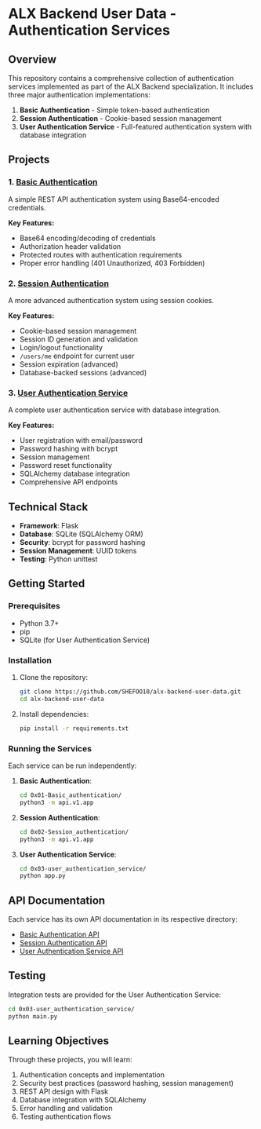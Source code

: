 # ALX Backend User Data - Authentication Services

## Overview

This repository contains a comprehensive collection of authentication services implemented as part of the ALX Backend specialization. It includes three major authentication implementations:

1. **Basic Authentication** - Simple token-based authentication
2. **Session Authentication** - Cookie-based session management
3. **User Authentication Service** - Full-featured authentication system with database integration

## Projects

### 1. [Basic Authentication](0x01-Basic_authentication/)
A simple REST API authentication system using Base64-encoded credentials.

**Key Features:**
- Base64 encoding/decoding of credentials
- Authorization header validation
- Protected routes with authentication requirements
- Proper error handling (401 Unauthorized, 403 Forbidden)

### 2. [Session Authentication](0x02-Session_authentication/)
A more advanced authentication system using session cookies.

**Key Features:**
- Cookie-based session management
- Session ID generation and validation
- Login/logout functionality
- `/users/me` endpoint for current user
- Session expiration (advanced)
- Database-backed sessions (advanced)

### 3. [User Authentication Service](0x03-user_authentication_service/)
A complete user authentication service with database integration.

**Key Features:**
- User registration with email/password
- Password hashing with bcrypt
- Session management
- Password reset functionality
- SQLAlchemy database integration
- Comprehensive API endpoints

## Technical Stack

- **Framework**: Flask
- **Database**: SQLite (SQLAlchemy ORM)
- **Security**: bcrypt for password hashing
- **Session Management**: UUID tokens
- **Testing**: Python unittest

## Getting Started

### Prerequisites
- Python 3.7+
- pip
- SQLite (for User Authentication Service)

### Installation
1. Clone the repository:
   ```bash
   git clone https://github.com/SHEFOO10/alx-backend-user-data.git
   cd alx-backend-user-data
   ```

2. Install dependencies:
   ```bash
   pip install -r requirements.txt
   ```

### Running the Services

Each service can be run independently:

1. **Basic Authentication**:
   ```bash
   cd 0x01-Basic_authentication/
   python3 -m api.v1.app
   ```

2. **Session Authentication**:
   ```bash
   cd 0x02-Session_authentication/
   python3 -m api.v1.app
   ```

3. **User Authentication Service**:
   ```bash
   cd 0x03-user_authentication_service/
   python app.py
   ```

## API Documentation

Each service has its own API documentation in its respective directory:

- [Basic Authentication API](0x01-Basic_authentication/README.md)
- [Session Authentication API](0x02-Session_authentication/README.md)
- [User Authentication Service API](0x03-user_authentication_service/README.md)

## Testing

Integration tests are provided for the User Authentication Service:

```bash
cd 0x03-user_authentication_service/
python main.py
```

## Learning Objectives

Through these projects, you will learn:

1. Authentication concepts and implementation
2. Security best practices (password hashing, session management)
3. REST API design with Flask
4. Database integration with SQLAlchemy
5. Error handling and validation
6. Testing authentication flows

